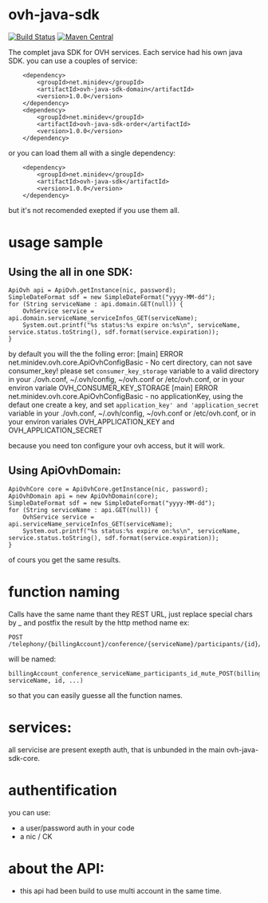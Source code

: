 # ovh-java-sdk
[![Build Status](https://travis-ci.org/UrielCh/ovh-java-sdk.svg?branch=master)](https://travis-ci.org/UrielCh/ovh-java-sdk)
[![Maven Central](https://maven-badges.herokuapp.com/maven-central/net.minidev/ovh-java-sdk./badge.svg?style=flat-square)](https://maven-badges.herokuapp.com/maven-central/net.minidev/ovh-java-sdk/)

The complet java SDK for OVH services. Each service had his own java SDK. you can use a couples of service:
    
		<dependency>
			<groupId>net.minidev</groupId>
			<artifactId>ovh-java-sdk-domain</artifactId>
			<version>1.0.0</version>
		</dependency>
		<dependency>
			<groupId>net.minidev</groupId>
			<artifactId>ovh-java-sdk-order</artifactId>
			<version>1.0.0</version>
		</dependency>

or you can load them all with a single dependency:

		<dependency>
			<groupId>net.minidev</groupId>
			<artifactId>ovh-java-sdk</artifactId>
			<version>1.0.0</version>
		</dependency>

but it's not recomended exepted if you use them all.

# usage sample

## Using the all in one SDK:

    ApiOvh api = ApiOvh.getInstance(nic, password);
    SimpleDateFormat sdf = new SimpleDateFormat("yyyy-MM-dd");
    for (String serviceName : api.domain.GET(null)) {
        OvhService service = api.domain.serviceName_serviceInfos_GET(serviceName);
        System.out.printf("%s status:%s expire on:%s\n", serviceName, service.status.toString(), sdf.format(service.expiration));
    }


by default you will the the folling error:
    [main] ERROR net.minidev.ovh.core.ApiOvhConfigBasic - No cert directory, can not save consumer_key! please set `consumer_key_storage` variable to a valid directory in your ./ovh.conf, ~/.ovh/config, ~/ovh.conf or /etc/ovh.conf, or in your environ variale OVH_CONSUMER_KEY_STORAGE
    [main] ERROR net.minidev.ovh.core.ApiOvhConfigBasic - no applicationKey, using the defaut one create a key, and set `application_key' and 'application_secret` variable in your ./ovh.conf, ~/.ovh/config, ~/ovh.conf or /etc/ovh.conf, or in your environ variales OVH_APPLICATION_KEY and OVH_APPLICATION_SECRET


because you need ton configure your ovh access, but it will work.

## Using ApiOvhDomain:

    ApiOvhCore core = ApiOvhCore.getInstance(nic, password);
    ApiOvhDomain api = new ApiOvhDomain(core);
    SimpleDateFormat sdf = new SimpleDateFormat("yyyy-MM-dd");
    for (String serviceName : api.GET(null)) {
        OvhService service = api.serviceName_serviceInfos_GET(serviceName);
        System.out.printf("%s status:%s expire on:%s\n", serviceName, service.status.toString(), sdf.format(service.expiration));
    }

of cours you get the same results.

# function naming

Calls have the same name thant they REST URL, just replace special chars by _ and postfix the result by the http method name ex:

    POST /telephony/{billingAccount}/conference/{serviceName}/participants/{id}/mute

will be named:

    billingAccount_conference_serviceName_participants_id_mute_POST(billingAccount, serviceName, id, ...)

so that you can easily guesse all the function names.

# services:
all servicise are present exepth auth, that is unbunded in the main ovh-java-sdk-core.

# authentification

you can use:
- a user/password auth in your code
- a nic / CK

# about the API:
- this api had been build to use multi account in the same time.
